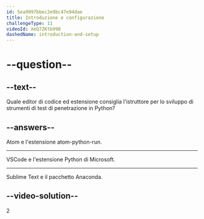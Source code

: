 ```yaml
---
id: 5ea9997bbec2e9bc47e94dae
title: Introduzione e configurazione
challengeType: 11
videoId: XeQ7ZKtb998
dashedName: introduction-and-setup
---
```


# --question--

## --text--

Quale editor di codice ed estensione consiglia l'istruttore per lo sviluppo di strumenti di test di penetrazione in Python?

## --answers--

Atom e l'estensione atom-python-run.

---

VSCode e l'estensione Python di Microsoft.

---

Sublime Text e il pacchetto Anaconda.

## --video-solution--

2

